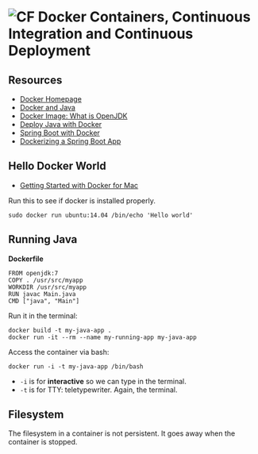 # ![CF](http://i.imgur.com/7v5ASc8.png) Docker Containers, Continuous Integration and Continuous Deployment

## Resources
* [Docker Homepage](http://docker.com/)
* [Docker and Java](https://zeroturnaround.com/rebellabs/docker-for-java-developers-how-to-sandbox-your-app-in-a-clean-environment/)
* [Docker Image: What is OpenJDK](https://docs.docker.com/samples/library/openjdk/#shared-tags)
* [Deploy Java with Docker](https://www.atlassian.com/blog/software-teams/deploy-java-apps-with-docker-awesome)
* [Spring Boot with Docker](https://spring.io/guides/gs/spring-boot-docker/)
* [Dockerizing a Spring Boot App](http://www.baeldung.com/dockerizing-spring-boot-application)

## Hello Docker World

* [Getting Started with Docker for Mac](https://docs.docker.com/docker-for-mac/)

Run this to see if docker is installed properly.

```
sudo docker run ubuntu:14.04 /bin/echo 'Hello world'
```

## Running Java
**Dockerfile**

```
FROM openjdk:7
COPY . /usr/src/myapp
WORKDIR /usr/src/myapp
RUN javac Main.java
CMD ["java", "Main"]
```

Run it in the terminal:

```
docker build -t my-java-app .
docker run -it --rm --name my-running-app my-java-app
```

Access the container via bash:

```
docker run -i -t my-java-app /bin/bash
```

* `-i` is for **interactive** so we can type in the terminal.
* `-t` is for TTY: teletypewriter. Again, the terminal.

## Filesystem
The filesystem in a container is not persistent. It goes away when the
container is stopped.

